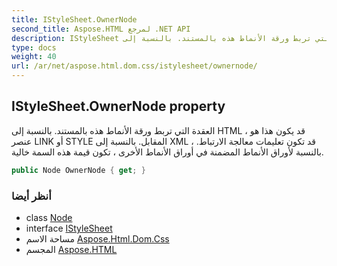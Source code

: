 ```yaml
---
title: IStyleSheet.OwnerNode
second_title: Aspose.HTML لمرجع .NET API
description: IStyleSheet ملكية. العقدة التي تربط ورقة الأنماط هذه بالمستند. بالنسبة إلى HTML  قد يكون هذا هو عنصر LINK أو STYLE المقابل. بالنسبة إلى XML  قد تكون تعليمات معالجة الارتباط. بالنسبة لأوراق الأنماط المضمنة في أوراق الأنماط الأخرى  تكون قيمة هذه السمة خالية.
type: docs
weight: 40
url: /ar/net/aspose.html.dom.css/istylesheet/ownernode/
---
```

## IStyleSheet.OwnerNode property

العقدة التي تربط ورقة الأنماط هذه بالمستند. بالنسبة إلى HTML ، قد يكون هذا هو عنصر LINK أو STYLE المقابل. بالنسبة إلى XML ، قد تكون تعليمات معالجة الارتباط. بالنسبة لأوراق الأنماط المضمنة في أوراق الأنماط الأخرى ، تكون قيمة هذه السمة خالية.

```csharp
public Node OwnerNode { get; }
```

### أنظر أيضا

* class [Node](../../../aspose.html.dom/node/)
* interface [IStyleSheet](../)
* مساحة الاسم [Aspose.Html.Dom.Css](../../istylesheet/)
* المجسم [Aspose.HTML](../../../)



